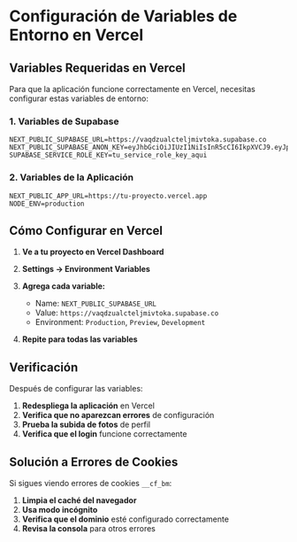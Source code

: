 # Configuración de Variables de Entorno en Vercel

## Variables Requeridas en Vercel

Para que la aplicación funcione correctamente en Vercel, necesitas configurar estas variables de entorno:

### 1. Variables de Supabase
```
NEXT_PUBLIC_SUPABASE_URL=https://vaqdzualcteljmivtoka.supabase.co
NEXT_PUBLIC_SUPABASE_ANON_KEY=eyJhbGciOiJIUzI1NiIsInR5cCI6IkpXVCJ9.eyJpc3MiOiJzdXBhYmFzZSIsInJlZiI6InZhcWR6dWFsY3RlbGptaXZ0b2thIiwicm9sZSI6ImFub24iLCJpYXQiOjE3NTY4NTk4MzMsImV4cCI6MjA3MjQzNTgzM30.crB_eVlezZGyqm0Iw_JCQXQKnDj2JFNdRUD16pOJoTo
SUPABASE_SERVICE_ROLE_KEY=tu_service_role_key_aqui
```

### 2. Variables de la Aplicación
```
NEXT_PUBLIC_APP_URL=https://tu-proyecto.vercel.app
NODE_ENV=production
```

## Cómo Configurar en Vercel

1. **Ve a tu proyecto en Vercel Dashboard**
2. **Settings → Environment Variables**
3. **Agrega cada variable:**
   - Name: `NEXT_PUBLIC_SUPABASE_URL`
   - Value: `https://vaqdzualcteljmivtoka.supabase.co`
   - Environment: `Production`, `Preview`, `Development`

4. **Repite para todas las variables**

## Verificación

Después de configurar las variables:

1. **Redespliega la aplicación** en Vercel
2. **Verifica que no aparezcan errores** de configuración
3. **Prueba la subida de fotos** de perfil
4. **Verifica que el login** funcione correctamente

## Solución a Errores de Cookies

Si sigues viendo errores de cookies `__cf_bm`:

1. **Limpia el caché del navegador**
2. **Usa modo incógnito**
3. **Verifica que el dominio** esté configurado correctamente
4. **Revisa la consola** para otros errores





